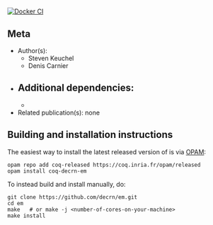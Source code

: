 <!---
This file was generated from `meta.yml`, please do not edit manually.
Follow the instructions on https://github.com/coq-community/templates to regenerate.
--->
# 

[![Docker CI][docker-action-shield]][docker-action-link]

[docker-action-shield]: https://github.com/decrn/em/workflows/Docker%20CI/badge.svg?branch=main
[docker-action-link]: https://github.com/decrn/em/actions?query=workflow:"Docker%20CI"






## Meta

- Author(s):
  - Steven Keuchel
  - Denis Carnier
- Additional dependencies:
  - 
  - 
- Related publication(s): none

## Building and installation instructions

The easiest way to install the latest released version of 
is via [OPAM](https://opam.ocaml.org/doc/Install.html):

```shell
opam repo add coq-released https://coq.inria.fr/opam/released
opam install coq-decrn-em
```

To instead build and install manually, do:

``` shell
git clone https://github.com/decrn/em.git
cd em
make   # or make -j <number-of-cores-on-your-machine> 
make install
```



